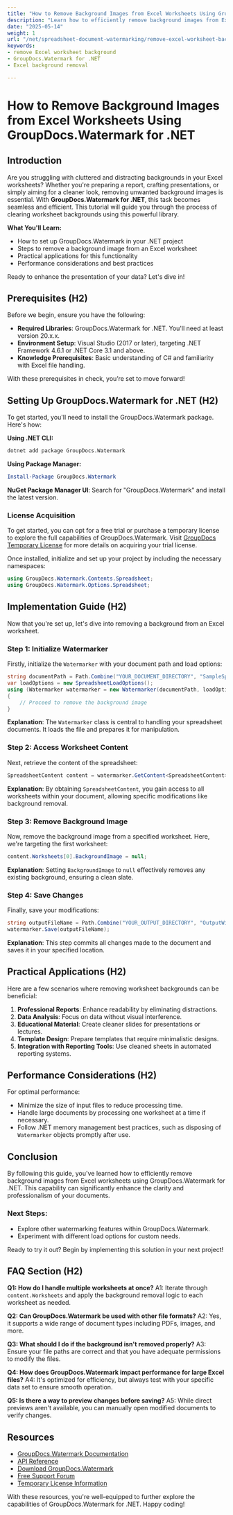 ```yaml
---
title: "How to Remove Background Images from Excel Worksheets Using GroupDocs.Watermark for .NET"
description: "Learn how to efficiently remove background images from Excel worksheets using GroupDocs.Watermark for .NET. Enhance your documents' clarity and professionalism."
date: "2025-05-14"
weight: 1
url: "/net/spreadsheet-document-watermarking/remove-excel-worksheet-background-groupdocs-watermark-net/"
keywords:
- remove Excel worksheet background
- GroupDocs.Watermark for .NET
- Excel background removal

---
```



# How to Remove Background Images from Excel Worksheets Using GroupDocs.Watermark for .NET

## Introduction

Are you struggling with cluttered and distracting backgrounds in your Excel worksheets? Whether you're preparing a report, crafting presentations, or simply aiming for a cleaner look, removing unwanted background images is essential. With **GroupDocs.Watermark for .NET**, this task becomes seamless and efficient. This tutorial will guide you through the process of clearing worksheet backgrounds using this powerful library.

**What You'll Learn:**
- How to set up GroupDocs.Watermark in your .NET project
- Steps to remove a background image from an Excel worksheet
- Practical applications for this functionality
- Performance considerations and best practices

Ready to enhance the presentation of your data? Let's dive in!

## Prerequisites (H2)

Before we begin, ensure you have the following:
- **Required Libraries**: GroupDocs.Watermark for .NET. You'll need at least version 20.x.x.
- **Environment Setup**: Visual Studio (2017 or later), targeting .NET Framework 4.6.1 or .NET Core 3.1 and above.
- **Knowledge Prerequisites**: Basic understanding of C# and familiarity with Excel file handling.

With these prerequisites in check, you’re set to move forward!

## Setting Up GroupDocs.Watermark for .NET (H2)

To get started, you'll need to install the GroupDocs.Watermark package. Here's how:

**Using .NET CLI:**
```bash
dotnet add package GroupDocs.Watermark
```

**Using Package Manager:**
```powershell
Install-Package GroupDocs.Watermark
```

**NuGet Package Manager UI**: Search for "GroupDocs.Watermark" and install the latest version.

### License Acquisition

To get started, you can opt for a free trial or purchase a temporary license to explore the full capabilities of GroupDocs.Watermark. Visit [GroupDocs Temporary License](https://purchase.groupdocs.com/temporary-license/) for more details on acquiring your trial license.

Once installed, initialize and set up your project by including the necessary namespaces:
```csharp
using GroupDocs.Watermark.Contents.Spreadsheet;
using GroupDocs.Watermark.Options.Spreadsheet;
```

## Implementation Guide (H2)

Now that you're set up, let's dive into removing a background from an Excel worksheet.

### Step 1: Initialize Watermarker

Firstly, initialize the `Watermarker` with your document path and load options:
```csharp
string documentPath = Path.Combine("YOUR_DOCUMENT_DIRECTORY", "SampleSpreadsheet.xlsx");
var loadOptions = new SpreadsheetLoadOptions();
using (Watermarker watermarker = new Watermarker(documentPath, loadOptions))
{
    // Proceed to remove the background image
}
```
**Explanation**: The `Watermarker` class is central to handling your spreadsheet documents. It loads the file and prepares it for manipulation.

### Step 2: Access Worksheet Content

Next, retrieve the content of the spreadsheet:
```csharp
SpreadsheetContent content = watermarker.GetContent<SpreadsheetContent>();
```
**Explanation**: By obtaining `SpreadsheetContent`, you gain access to all worksheets within your document, allowing specific modifications like background removal.

### Step 3: Remove Background Image

Now, remove the background image from a specified worksheet. Here, we're targeting the first worksheet:
```csharp
content.Worksheets[0].BackgroundImage = null;
```
**Explanation**: Setting `BackgroundImage` to `null` effectively removes any existing background, ensuring a clean slate.

### Step 4: Save Changes

Finally, save your modifications:
```csharp
string outputFileName = Path.Combine("YOUR_OUTPUT_DIRECTORY", "OutputWithoutBackground.xlsx");
watermarker.Save(outputFileName);
```
**Explanation**: This step commits all changes made to the document and saves it in your specified location.

## Practical Applications (H2)

Here are a few scenarios where removing worksheet backgrounds can be beneficial:
1. **Professional Reports**: Enhance readability by eliminating distractions.
2. **Data Analysis**: Focus on data without visual interference.
3. **Educational Material**: Create cleaner slides for presentations or lectures.
4. **Template Design**: Prepare templates that require minimalistic designs.
5. **Integration with Reporting Tools**: Use cleaned sheets in automated reporting systems.

## Performance Considerations (H2)

For optimal performance:
- Minimize the size of input files to reduce processing time.
- Handle large documents by processing one worksheet at a time if necessary.
- Follow .NET memory management best practices, such as disposing of `Watermarker` objects promptly after use.

## Conclusion

By following this guide, you've learned how to efficiently remove background images from Excel worksheets using GroupDocs.Watermark for .NET. This capability can significantly enhance the clarity and professionalism of your documents. 

### Next Steps:
- Explore other watermarking features within GroupDocs.Watermark.
- Experiment with different load options for custom needs.

Ready to try it out? Begin by implementing this solution in your next project!

## FAQ Section (H2)

**Q1: How do I handle multiple worksheets at once?**
A1: Iterate through `content.Worksheets` and apply the background removal logic to each worksheet as needed.

**Q2: Can GroupDocs.Watermark be used with other file formats?**
A2: Yes, it supports a wide range of document types including PDFs, images, and more.

**Q3: What should I do if the background isn't removed properly?**
A3: Ensure your file paths are correct and that you have adequate permissions to modify the files.

**Q4: How does GroupDocs.Watermark impact performance for large Excel files?**
A4: It's optimized for efficiency, but always test with your specific data set to ensure smooth operation.

**Q5: Is there a way to preview changes before saving?**
A5: While direct previews aren't available, you can manually open modified documents to verify changes.

## Resources
- [GroupDocs.Watermark Documentation](https://docs.groupdocs.com/watermark/net/)
- [API Reference](https://reference.groupdocs.com/watermark/net)
- [Download GroupDocs.Watermark](https://releases.groupdocs.com/watermark/net/)
- [Free Support Forum](https://forum.groupdocs.com/c/watermark/10)
- [Temporary License Information](https://purchase.groupdocs.com/temporary-license/) 

With these resources, you're well-equipped to further explore the capabilities of GroupDocs.Watermark for .NET. Happy coding!


